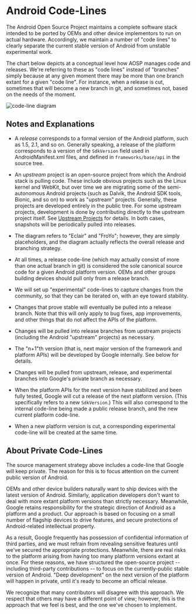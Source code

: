 <!--
   Copyright 2010 The Android Open Source Project 

   Licensed under the Apache License, Version 2.0 (the "License"); 
   you may not use this file except in compliance with the License.
   You may obtain a copy of the License at

       http://www.apache.org/licenses/LICENSE-2.0

   Unless required by applicable law or agreed to in writing, software
   distributed under the License is distributed on an "AS IS" BASIS,
   WITHOUT WARRANTIES OR CONDITIONS OF ANY KIND, either express or implied.
   See the License for the specific language governing permissions and
   limitations under the License.
-->

# Android Code-Lines #

The Android Open Source Project maintains a complete software stack intended
to be ported by OEMs and other device implementors to run on actual hardware.
Accordingly, we maintain a number of "code lines" to clearly separate the
current stable version of Android from unstable experimental work.

The chart below depicts at a conceptual level how AOSP manages code and
releases. We're referring to these as "code lines" instead of "branches"
simply because at any given moment there may be more than one branch extant
for a given "code line".  For instance, when a release is cut, sometimes that
will become a new branch in git, and sometimes not, based on the needs of the
moment.

<img src="/images/code-lines.png" alt="code-line diagram"/>

## Notes and Explanations ##

- A *release* corresponds to a formal version of the Android platform, such
as 1.5, 2.1, and so on. Generally speaking, a release of the platform
corresponds to a version of the `SdkVersion` field used in
AndroidManifest.xml files, and defined in `frameworks/base/api` in
the source tree.

- An *upstream* project is an open-source project from which the Android
stack is pulling code. These include obvious projects such as the Linux kernel
and WebKit, but over time we are migrating some of the semi-autonomous
Android projects (such as Dalvik, the Android SDK tools, Bionic, and so on) to
work as "upstream" projects. Generally, these projects are developed entirely in
the public tree. For some upstream projects, development is done by contributing
directly to the upstream project itself. See [Upstream Projects](submit-patches.html#upstream-projects)
for details. In both cases, snapshots will be periodically pulled into releases.

- The diagram refers to "Eclair" and "FroYo"; however, they are simply
placeholders, and the diagram actually reflects the overall release and
branching strategy.

- At all times, a release code-line (which may actually consist of
more than one actual branch in git) is considered the sole canonical source
code for a given Android platform version. OEMs and other groups building devices
should pull only from a release branch.

- We will set up "experimental" code-lines to capture changes from
the community, so that they can be iterated on, with an eye toward stability.

- Changes that prove stable will eventually be pulled into a release
branch. Note that this will only apply to bug fixes, app improvements, and
other things that do not affect the APIs of the platform.

- Changes will be pulled into release branches from upstream projects
(including the Android "upstream" projects) as necessary.

- The "n+1"th version (that is, next major version of the framework and
platform APIs) will be developed by Google internally. See below for
details.

- Changes will be pulled from upstream, release, and experimental branches
into Google's private branch as necessary.

- When the platform APIs for the next version have stabilized and been fully
tested, Google will cut a release of the next platform version. (This
specifically refers to a new `SdkVersion`.) This will also
correspond to the internal code-line being made a public release branch, and the
new current platform code-line.

- When a new platform version is cut, a corresponding experimental
code-line will be created at the same time.

## About Private Code-Lines ##

The source management strategy above includes a code-line that Google will
keep private. The reason for this is to focus attention on the current public
version of Android.

OEMs and other device builders naturally want to ship devices with the
latest version of Android. Similarly, application developers don't want to
deal with more extant platform versions than strictly necessary.  Meanwhile,
Google retains responsibility for the strategic direction of Android as a
platform and a product. Our approach is based on focusing on a small number of
flagship devices to drive features, and secure protections of Android-related
intellectual property.

As a result, Google frequently has possession of confidential
information of third parties, and we must refrain from revealing sensitive
features until we've secured the appropriate protections. Meanwhile, there are
real risks to the platform arising from having too many platform versions
extant at once. For these reasons, we have structured the open-source project
-- including third-party contributions -- to focus on the currently-public
stable version of Android. "Deep development" on the next version of the
platform will happen in private, until it's ready to become an official
release.

We recognize that many contributors will disagree with this approach. We
respect that others may have a different point of view; however, this is the
approach that we feel is best, and the one we've chosen to implement.


